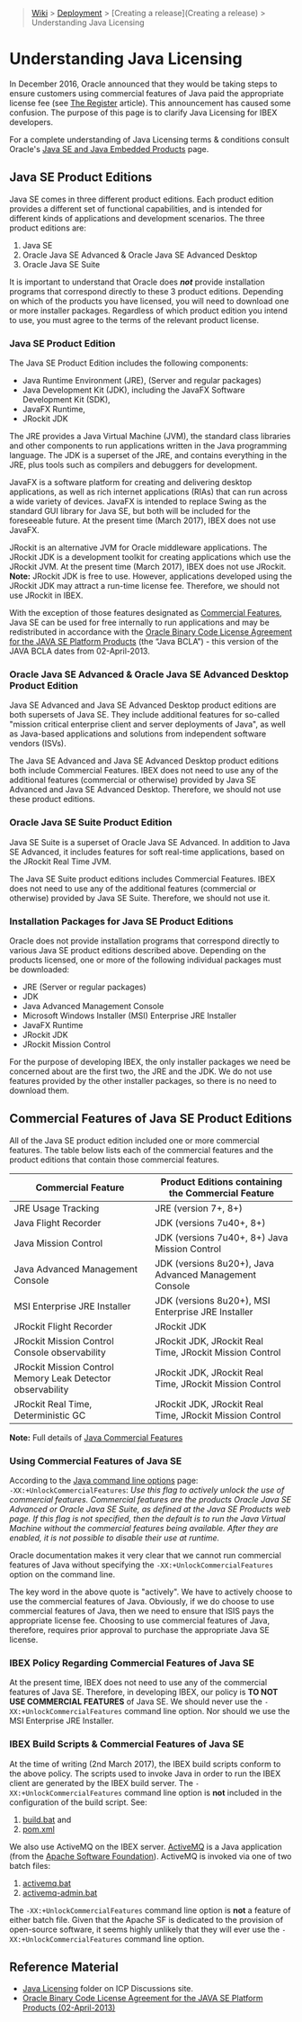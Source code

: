> [Wiki](Home) > [Deployment](Deployment) > [Creating a release](Creating a release) > Understanding Java Licensing

# Understanding Java Licensing

In December 2016, Oracle announced that they would be taking steps to ensure customers using commercial features of Java paid the appropriate license fee (see [The Register](http://www.theregister.co.uk/2016/12/16/oracle_targets_java_users_non_compliance/) article).  This announcement has caused some confusion.  The purpose of this page is to clarify Java Licensing for IBEX developers.

For a complete understanding of Java Licensing terms & conditions consult Oracle's [Java SE and Java Embedded Products](http://www.oracle.com/technetwork/java/javase/terms/products/index.html) page.

## Java SE Product Editions

Java SE comes in three different product editions. Each product edition provides a different set of functional capabilities, and is intended for different kinds of applications and development scenarios.  The three product editions are:

1. Java SE
1. Oracle Java SE Advanced & Oracle Java SE Advanced Desktop
1. Oracle Java SE Suite

It is important to understand that Oracle does _**not**_ provide installation programs that correspond directly to these 3 product editions. Depending on which of the products you have licensed, you will need to download one or more installer packages.  Regardless of which product edition you intend to use, you must agree to the terms of the relevant product license.

### Java SE Product Edition

The Java SE Product Edition includes the following components:

* Java Runtime Environment (JRE), (Server and regular packages)
* Java Development Kit (JDK), including the JavaFX Software Development Kit (SDK),
* JavaFX Runtime,
* JRockit JDK

The JRE provides a Java Virtual Machine (JVM), the standard class libraries and other components to run applications written in the Java programming language.  The JDK is a superset of the JRE, and contains everything in the JRE, plus tools such as compilers and debuggers for development.

JavaFX is a software platform for creating and delivering desktop applications, as well as rich internet applications (RIAs) that can run across a wide variety of devices. JavaFX is intended to replace Swing as the standard GUI library for Java SE, but both will be included for the foreseeable future.  At the present time (March 2017), IBEX does not use JavaFX.

JRockit is an alternative JVM for Oracle middleware applications.  The JRockit JDK is a development toolkit for creating applications which use the JRockit JVM.  At the present time (March 2017), IBEX does not use JRockit.<br>
**Note:** JRockit JDK is free to use.  However, applications developed using the JRockit JDK may attract a run-time license fee.  Therefore, we should not use JRockit in IBEX.

With the exception of those features designated as [Commercial Features](#noteCommFeat), Java SE can be used for free internally to run applications and may be redistributed in accordance with the [Oracle Binary Code License Agreement for the JAVA SE Platform Products](http://www.oracle.com/technetwork/java/javase/documentation/otn-bcl-02april2013-1966219.pdf) (the “Java BCLA”) - this version of the JAVA BCLA dates from 02-April-2013.

### Oracle Java SE Advanced & Oracle Java SE Advanced Desktop Product Edition

Java SE Advanced and Java SE Advanced Desktop product editions are both supersets of Java SE.  They include  additional features for so-called "mission critical enterprise client and server deployments of Java", as well as Java-based applications and solutions from independent software vendors (ISVs).

The Java SE Advanced and Java SE Advanced Desktop product editions both include Commercial Features.  IBEX does not need to use any of the additional features (commercial or otherwise) provided by Java SE Advanced and Java SE Advanced Desktop.  Therefore, we should not use these product editions.

### Oracle Java SE Suite Product Edition

Java SE Suite is a superset of Oracle Java SE Advanced.  In addition to Java SE Advanced, it includes features for soft real-time applications, based on the JRockit Real Time JVM.

The Java SE Suite product editions includes Commercial Features.  IBEX does not need to use any of the additional features (commercial or otherwise) provided by Java SE Suite.  Therefore, we should not use it.

### Installation Packages for Java SE Product Editions
Oracle does not provide installation programs that correspond directly to various Java SE product editions described above. Depending on the products licensed, one or more of the following individual packages must be downloaded:

* JRE (Server or regular packages)
* JDK
* Java Advanced Management Console
* Microsoft Windows Installer (MSI) Enterprise JRE Installer
* JavaFX Runtime
* JRockit JDK
* JRockit Mission Control

For the purpose of developing IBEX, the only installer packages we need be concerned about are the first two, the JRE and the JDK.  We do not use features provided by the other installer packages, so there is no need to download them.

<a name="noteCommFeat"></a>
## Commercial Features of Java SE Product Editions

All of the Java SE product edition included one or more commercial features.  The table below lists each of the commercial features and the product editions that contain those commercial features.

Commercial Feature | Product Editions containing the Commercial Feature 
------------------ | -------------------------------------------------- 
JRE Usage Tracking | JRE (version 7+, 8+)
Java Flight Recorder | JDK (versions 7u40+, 8+)
Java Mission Control | JDK (versions 7u40+, 8+) Java Mission Control
Java Advanced Management Console | JDK (versions 8u20+), Java Advanced Management Console
MSI Enterprise JRE Installer | JDK (versions 8u20+), MSI Enterprise JRE Installer
JRockit Flight Recorder | JRockit JDK 
JRockit Mission Control Console observability | JRockit JDK, JRockit Real Time, JRockit Mission Control
JRockit Mission Control Memory Leak Detector observability | JRockit JDK, JRockit Real Time, JRockit Mission Control 
JRockit Real Time, Deterministic GC | JRockit JDK, JRockit Real Time, JRockit Mission Control 

**Note:** Full details of [Java Commercial Features](http://www.oracle.com/technetwork/java/javase/terms/products/index.html)

### Using Commercial Features of Java SE

According to the [Java command line options](http://docs.oracle.com/javase/7/docs/technotes/tools/windows/java.html) page:  <br> 
``-XX:+UnlockCommercialFeatures``: _Use this flag to actively unlock the use of commercial features. Commercial features are the products Oracle Java SE Advanced or Oracle Java SE Suite, as defined at the Java SE Products web page.  If this flag is not specified, then the default is to run the Java Virtual Machine without the commercial features being available. After they are enabled, it is not possible to disable their use at runtime._

Oracle documentation makes it very clear that we cannot run commercial features of Java without specifying 
the ``-XX:+UnlockCommercialFeatures`` option on the command line.  

The key word in the above quote is "actively".  We have to actively choose to use the commercial features of Java.  Obviously, if we do choose to use commercial features of Java, then we need to ensure that ISIS pays the appropriate license fee.  Choosing to use commercial features of Java, therefore, requires prior approval to purchase the appropriate Java SE license.

### IBEX Policy Regarding Commercial Features of Java SE 

At the present time, IBEX does not need to use any of the commercial features of Java SE.  Therefore, in developing IBEX, our policy is **TO NOT USE COMMERCIAL FEATURES** of Java SE.  We should never use the ``-XX:+UnlockCommercialFeatures`` command line option.  Nor should we use the MSI Enterprise JRE Installer.

### IBEX Build Scripts & Commercial Features of Java SE

At the time of writing (2nd March 2017), the IBEX build scripts conform to the above policy.  The scripts used to invoke Java in order to run the IBEX client are generated by the IBEX build server.  The ``-XX:+UnlockCommercialFeatures`` command line option is **not** included in the configuration of the build script.  See:

1. [build.bat](https://github.com/ISISComputingGroup/ibex_gui/blob/master/build/build.bat) and
1. [pom.xml](https://github.com/ISISComputingGroup/ibex_gui/blob/master/base/uk.ac.stfc.isis.ibex.client.tycho.parent/pom.xml)

We also use ActiveMQ on the IBEX server.  [ActiveMQ](http://activemq.apache.org/) is a Java application (from the [Apache Software Foundation](http://www.apache.org/)).  ActiveMQ is invoked via one of two batch files:

1. [activemq.bat](https://github.com/ISISComputingGroup/EPICS-ActiveMQ/blob/master/bin/activemq.bat)
1. [activemq-admin.bat](https://github.com/ISISComputingGroup/EPICS-ActiveMQ/blob/master/bin/activemq-admin.bat)

The ``-XX:+UnlockCommercialFeatures`` command line option is **not** a feature of either batch file. Given that the Apache SF is dedicated to the provision of open-source software, it seems highly unlikely that they will ever use 
the ``-XX:+UnlockCommercialFeatures`` command line option.

## Reference Material
* [Java Licensing](http://www.facilities.rl.ac.uk/isis/computing/ICPdiscussions/Forms/AllItems.aspx?RootFolder=%2Fisis%2Fcomputing%2FICPdiscussions%2FJava%20Licensing&FolderCTID=0x01200027AD8F05966A2748B3B04C98BB5B442B&View={F2C33C51-70E6-4343-B937-2C59A2568306}) folder on ICP Discussions site.
* [Oracle Binary Code License Agreement for the JAVA SE Platform Products (02-April-2013)](http://www.oracle.com/technetwork/java/javase/documentation/otn-bcl-02april2013-1966219.pdf)